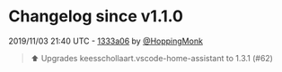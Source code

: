 # Changelog since v1.1.0

2019/11/03 21:40 UTC - [1333a06](https://github.com/hassio-addons/addon-vscode/commit/1333a0644616ba595a595a24be056a7c02fa2763) by [@HoppingMonk](https://github.com/HoppingMonk)
> ⬆️ Upgrades keesschollaart.vscode-home-assistant to 1.3.1 (#62) 

